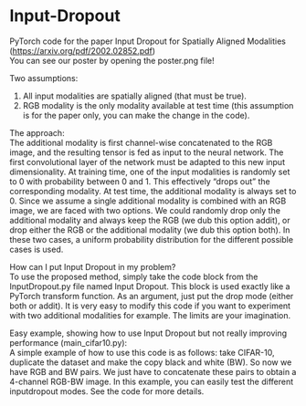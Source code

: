 # Input-Dropout
PyTorch code for the paper Input Dropout for Spatially Aligned Modalities (https://arxiv.org/pdf/2002.02852.pdf)<br/> 
You can see our poster by opening the poster.png file! 

Two assumptions:<br/>
1) All input modalities are spatially aligned (that must be true).<br/>
2) RGB modality is the only modality available at test time (this assumption is for the paper only, you can make the change in the code).

The approach:<br/>
The additional modality is first channel-wise concatenated to the RGB image, and the resulting tensor is fed as input to the neural network. The first convolutional layer of the network must be adapted to this new input dimensionality. At training time, one of the input modalities is randomly set to 0 with probability between 0 and 1. This effectively “drops out” the corresponding modality. At test time, the additional modality is always set to 0. Since we assume a single additional modality is combined with an RGB image, we are faced with two options. We could randomly drop only the additional modality and always keep the RGB (we dub this option addit), or drop either the RGB or the additional modality (we dub this option both). In these two cases, a uniform probability distribution for the different possible cases is used.

How can I put Input Dropout in my problem?<br/>
To use the proposed method, simply take the code block from the InputDropout.py file named Input Dropout. This block is used exactly like a PyTorch transform function. As an argument, just put the drop mode (either both or addit). It is very easy to modify this code if you want to experiment with two additional modalities for example. The limits are your imagination.


Easy example, showing how to use Input Dropout but not really improving performance (main_cifar10.py): <br/>
A simple example of how to use this code is as follows: take CIFAR-10, duplicate the dataset and make the copy black and white (BW). So now we have RGB and BW pairs. We just have to concatenate these pairs to obtain a 4-channel RGB-BW image. In this example, you can easily test the different inputdropout modes. See the code for more details. 

